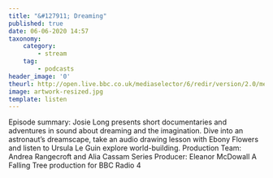 ```yaml
---
title: "&#127911; Dreaming"
published: true
date: 06-06-2020 14:57
taxonomy:
    category:
        - stream
    tag:
        - podcasts
header_image: '0'
theurl: http://open.live.bbc.co.uk/mediaselector/6/redir/version/2.0/mediaset/audio-nondrm-download/proto/http/vpid/p08f5qn0.mp3
image: artwork-resized.jpg
template: listen
--- 
```

Episode summary: Josie Long presents short documentaries and adventures in sound about dreaming and the imagination. Dive into an astronaut’s dreamscape, take an audio drawing lesson with Ebony Flowers and listen to Ursula Le Guin explore world-building. Production Team: Andrea Rangecroft and Alia Cassam Series Producer: Eleanor McDowall A Falling Tree production for BBC Radio 4
